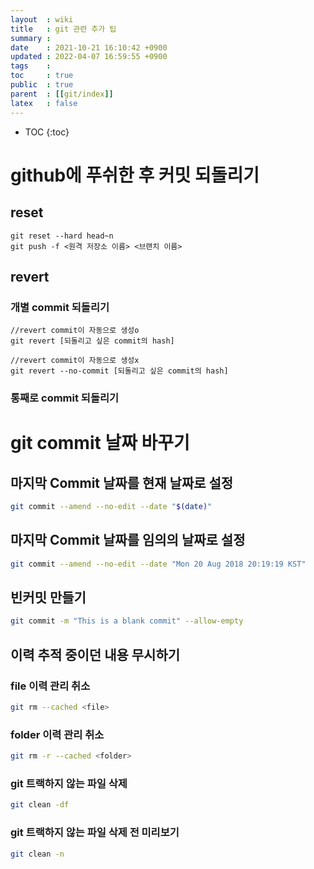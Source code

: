 ```yaml
---
layout  : wiki
title   : git 관련 추가 팁 
summary : 
date    : 2021-10-21 16:10:42 +0900
updated : 2022-04-07 16:59:55 +0900
tags    : 
toc     : true
public  : true
parent  : [[git/index]]
latex   : false
---
```

* TOC
{:toc}

# github에 푸쉬한 후 커밋 되돌리기

## reset
```
git reset --hard head~n
git push -f <원격 저장소 이름> <브랜치 이름>
```


## revert 
### 개별 commit 되돌리기
```
//revert commit이 자동으로 생성o
git revert [되돌리고 싶은 commit의 hash]
```

```
//revert commit이 자동으로 생성x
git revert --no-commit [되돌리고 싶은 commit의 hash]
```

### 통째로 commit 되돌리기


# git commit 날짜 바꾸기
## 마지막 Commit 날짜를 현재 날짜로 설정
```bash
git commit --amend --no-edit --date "$(date)"
```

## 마지막 Commit 날짜를 임의의 날짜로 설정
```bash
git commit --amend --no-edit --date "Mon 20 Aug 2018 20:19:19 KST"
```

## 빈커밋 만들기
```sh
git commit -m "This is a blank commit" --allow-empty
```

## 이력 추적 중이던 내용 무시하기

### file 이력 관리 취소
```bash
git rm --cached <file>
```

### folder 이력 관리 취소
```bash
git rm -r --cached <folder>
```

### git 트랙하지 않는 파일 삭제
```sh
git clean -df
```

### git 트랙하지 않는 파일 삭제 전 미리보기
```sh
git clean -n
```

